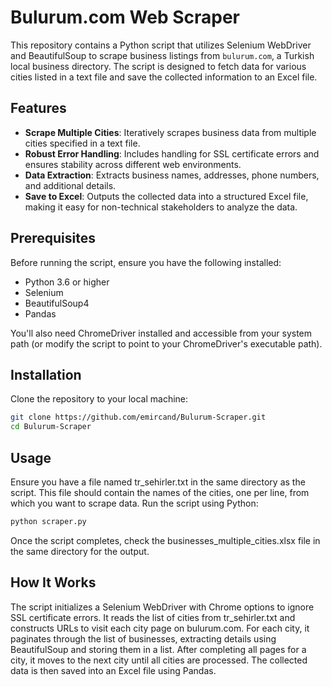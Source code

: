 # Bulurum.com Web Scraper

This repository contains a Python script that utilizes Selenium WebDriver and BeautifulSoup to scrape business listings from `bulurum.com`, a Turkish local business directory. The script is designed to fetch data for various cities listed in a text file and save the collected information to an Excel file.

## Features

- **Scrape Multiple Cities**: Iteratively scrapes business data from multiple cities specified in a text file.
- **Robust Error Handling**: Includes handling for SSL certificate errors and ensures stability across different web environments.
- **Data Extraction**: Extracts business names, addresses, phone numbers, and additional details.
- **Save to Excel**: Outputs the collected data into a structured Excel file, making it easy for non-technical stakeholders to analyze the data.

## Prerequisites

Before running the script, ensure you have the following installed:
- Python 3.6 or higher
- Selenium
- BeautifulSoup4
- Pandas

You'll also need ChromeDriver installed and accessible from your system path (or modify the script to point to your ChromeDriver's executable path).

## Installation

Clone the repository to your local machine:

```bash
git clone https://github.com/emircand/Bulurum-Scraper.git
cd Bulurum-Scraper
```

## Usage
Ensure you have a file named tr_sehirler.txt in the same directory as the script. This file should contain the names of the cities, one per line, from which you want to scrape data.
Run the script using Python:
```bash
python scraper.py
```
Once the script completes, check the businesses_multiple_cities.xlsx file in the same directory for the output.

## How It Works
The script initializes a Selenium WebDriver with Chrome options to ignore SSL certificate errors. It reads the list of cities from tr_sehirler.txt and constructs URLs to visit each city page on bulurum.com. For each city, it paginates through the list of businesses, extracting details using BeautifulSoup and storing them in a list. After completing all pages for a city, it moves to the next city until all cities are processed. The collected data is then saved into an Excel file using Pandas.
